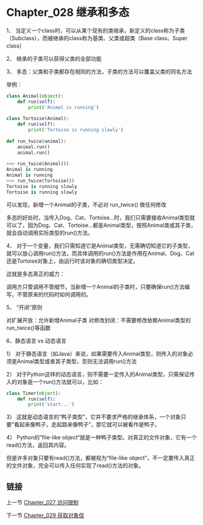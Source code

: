 # Chapter_028   继承和多态

1、 当定义一个class时，可以从某个现有的类继承，新定义的class称为子类（Subclass），而被继承的class称为基类、父类或超类（Base class、Super class）

2、 继承的子类可以获得父类的全部功能

3、 多态：父类和子类都存在相同的方法，子类的方法可以覆盖父类的同名方法

举例：
```python
class Animal(object):
    def run(self):
        print('Animal is running')
        
class Tortoise(Animal):
    def run(self):
        print('Tortoise is running slowly')
        
def run_twice(animal):
    animal.run()
    animal.run()
    
>>> run_twice(Animal())
Animal is running
Animal is running
>>> run_twice(Tortoise())
Tortoise is running slowly
Tortoise is running slowly
```

可以发现，新增一个Animal的子类，不必对 run_twice() 做任何修改

多态的好处时，当传入Dog、Cat、Tortoise...时，我们只需要接收Animal类型就可以了，因为Dog、Cat、Tortoise...都是Animal类型，按照Animal类或其子类，就会自动调用实际类型的run()方法。

4、 对于一个变量，我们只需知道它是Animal类型，无需确切知道它的子类型，就可以放心调用run()方法，而具体调用的run()方法是作用在Animal、Dog、Cat还是Tortoise对象上，由运行时该对象的确切类型决定。

这就是多态真正的威力：

调用方只管调用不管细节，当新增一个Animal的子类时，只要确保run()方法编写，不管原来的代码时如何调用的。

5、 “开闭”原则

对扩展开放：允许新增Animal子类
对修改封闭：不需要修改依赖Animal类型的run_twice()等函数

6、静态语言 vs 动态语言

1） 对于静态语言（如Java）来说，如果需要传入Animal类型，则传入的对象必须是Animal类型或者其子类型，否则无法调用run()方法

2） 对于Python这样的动态语言，则不需要一定传入的Animal类型，只需保证传入的对象是一个run()方法就可以，比如：

```python
class Timer(object):
    def run(self):
        print('start...')
```

3） 这就是动态语言的“鸭子类型”，它并不要求严格的继承体系，一个对象只要“看起来像鸭子，走起路来像鸭子“，那它就可以被看作是鸭子。

4） Python的”file-like object“就是一种鸭子类型。对真正的文件对象，它有一个read()方法，返回其内容。

但是许多对象只要有read()方法，都被视为“file-like object”，不一定要传入真正的文件对象，完全可以传入任何实现了read()方法的对象。


## 链接

上一节 [Chapter_027 访问限制](https://github.com/nizo2010/Study_Python_lxf/blob/master/Chapter_027.md "Chapter_027 访问限制")

下一节 [Chapter_029 获取对象信](https://github.com/nizo2010/Study_Python_lxf/blob/master/Chapter_029.md "Chapter_029 获取对象信")
